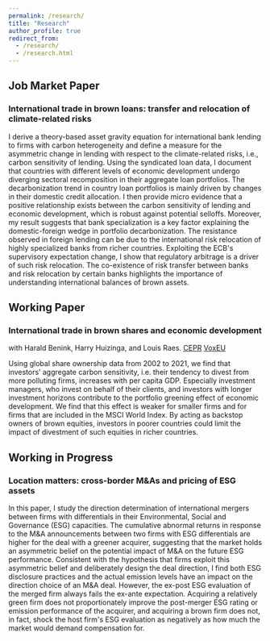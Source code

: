 ```yaml
---
permalink: /research/
title: "Research"
author_profile: true
redirect_from: 
  - /research/
  - /research.html
---
```

## Job Market Paper
### International trade in brown loans: transfer and relocation of climate-related risks
I derive a theory-based asset gravity equation for international bank lending to firms with carbon heterogeneity and define a measure for the asymmetric change in lending with respect to the climate-related risks, i.e., carbon sensitivity of lending. Using the syndicated loan data, I document that countries with different levels of economic development undergo diverging sectoral recomposition in their aggregate loan portfolios. The decarbonization trend in country loan portfolios is mainly driven by changes in their domestic credit allocation. I then provide micro evidence that a positive relationship exists between the carbon sensitivity of lending and economic development, which is robust against potential selloffs. Moreover, my result suggests that bank specialization is a key factor explaining the domestic-foreign wedge in portfolio decarbonization. The resistance observed in foreign lending can be due to the international risk relocation of highly specialized banks from richer countries. Exploiting the ECB's supervisory expectation change, I show that regulatory arbitrage is a driver of such risk relocation. The co-existence of risk transfer between banks and risk relocation by certain banks highlights the importance of understanding international balances of brown assets.
<br/>


## Working Paper
### International trade in brown shares and economic development
with Harald Benink, Harry Huizinga, and Louis Raes. [CEPR](https://cepr.org/publications/dp18856) [VoxEU](https://cepr.org/voxeu/columns/international-trade-brown-shares-and-economic-development)

Using global share ownership data from 2002 to 2021, we find that investors’ aggregate carbon sensitivity, i.e. their tendency to divest from more polluting firms, increases with per capita GDP. Especially investment managers, who invest on behalf of their clients, and investors with longer investment horizons contribute to the portfolio greening effect of economic development. We find that this effect is weaker for smaller firms and for firms that are included in the MSCI World Index. By acting as backstop owners of brown equities, investors in poorer countries could limit the impact of divestment of such equities in richer countries.
<br/>


## Working in Progress
### Location matters: cross-border M\&As and pricing of ESG assets
In this paper, I study the direction determination of international mergers between firms with differentials in their Environmental, Social and Governance (ESG) capacities. The cumulative abnormal returns in response to the M\&A announcements between two firms with ESG differentials are higher for the deal with a greener acquirer, suggesting that the market holds an asymmetric belief on the potential impact of M\&A on the future ESG performance. Consistent with the hypothesis that firms exploit this asymmetric belief and deliberately design the deal direction, I find both ESG disclosure practices and the actual emission levels have an impact on the direction choice of an M\&A deal. However, the ex-post ESG evaluation of the merged firm always fails the ex-ante expectation. Acquiring a relatively green firm does not proportionately improve the post-merger ESG rating or emission performance of the acquirer, and acquiring a brown firm does not, in fact, shock the host firm's ESG evaluation as negatively as how much the market would demand compensation for.

